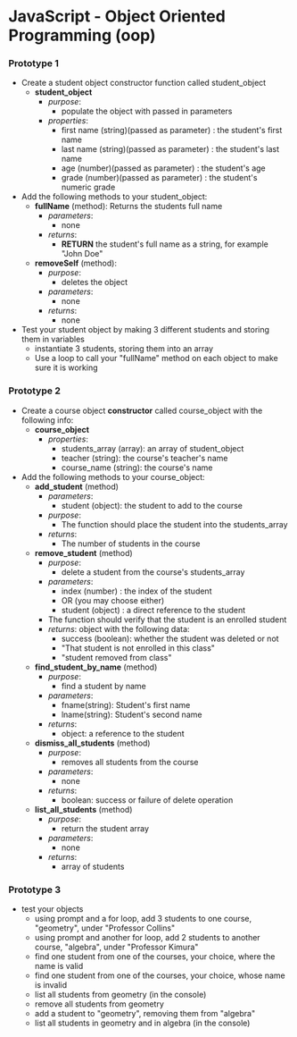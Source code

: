 # JavaScript - Object Oriented Programming (oop)

### Prototype 1
- Create a student object constructor function called student_object
	- **student_object**
		- *purpose*: 
			- populate the object with passed in parameters
		- *properties*: 
			- first name (string)(passed as parameter) : the student's first name
			- last name (string)(passed as parameter) : the student's last name
			- age (number)(passed as parameter) : the student's age
			- grade (number)(passed as parameter) : the student's numeric grade
- Add the following methods to your student_object:
	- **fullName** (method): Returns the students full name
		- *parameters*: 
			- none
		- *returns*:  
			- **RETURN** the student's full name as a string, for example "John Doe"
	- **removeSelf** (method):
		- *purpose*: 
			- deletes the object
		- *parameters*: 
			- none
		- *returns*: 
			- none
- Test your student object by making 3 different students and storing them in variables
	- instantiate 3 students, storing them into an array 
	- Use a loop to call your "fullName" method on each object to make sure it is working  

### Prototype 2

- Create a course object **constructor** called course_object with the following info:
	- **course_object**
		- *properties*:
			- students_array (array): an array of student_object 
			- teacher (string): the course's teacher's name
			- course_name (string): the course's name
- Add the following methods to your course_object:
	- **add_student** (method)
		- *parameters*:
			- student (object): the student to add to the course
		- *purpose*:
		 	- The function should place the student into the students_array
		- *returns*: 
			- The number of students in the course
	- **remove_student** (method)
		- *purpose*: 
			- delete a student from the course's students_array
		- *parameters*: 
			- index (number) : the index of the student
			- OR (you may choose either)
			- student (object) : a direct reference to the student
		- The function should verify that the student is an enrolled student 
		- *returns*: object with the following data:
			- success (boolean): whether the student was deleted or not
			- "That student is not enrolled in this class"
			- "student removed from class"
	- **find_student_by_name** (method)
		- *purpose*: 
			- find a student by name
		- *parameters*:
			- fname(string): Student's first name
			- lname(string): Student's second name
		- *returns*:
			- object: a reference to the student
	- **dismiss_all_students** (method)
		- *purpose*: 
			- removes all students from the course
		- *parameters*:
			- none
		- *returns*:
			- boolean: success or failure of delete operation
	- **list_all_students** (method)
		- *purpose*:
			- return the student array
		- *parameters*: 
			- none
		- *returns*: 
			- array of students

### Prototype 3

- test your objects
	- using prompt and a for loop, add 3 students to one course, "geometry", under "Professor Collins"
	- using prompt and another for loop, add 2 students to another course, "algebra", under "Professor Kimura"
	- find one student from one of the courses, your choice, where the name is valid
	- find one student from one of the courses, your choice, whose name is invalid
	- list all students from geometry (in the console)
	- remove all students from geometry
	- add a student to "geometry", removing them from "algebra"
	- list all students in geometry and in algebra (in the console)
